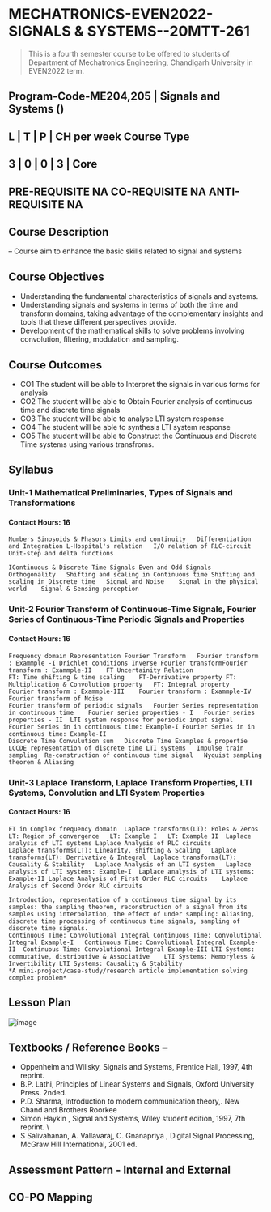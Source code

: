# MECHATRONICS-EVEN2022-SIGNALS & SYSTEMS--20MTT-261

> This is a fourth semester course to be offered to students of Department of Mechatronics Engineering, Chandigarh University in EVEN2022 term.

Program-Code-ME204,205 | Signals and Systems ()
------------------------------------
L	| T |	P |	CH per week	Course Type
------------------------------------
3 | 0 |	0 |	3 |	Core
--------------------------------------------
PRE-REQUISITE	NA
CO-REQUISITE	NA
ANTI-REQUISITE	NA
------------------------------------------

## Course Description 
– Course aim to enhance the basic skills related to signal and systems

## Course Objectives 
- Understanding the fundamental characteristics of signals and systems.  
- Understanding signals and systems in terms of both the time and transform domains, taking advantage of the complementary insights and tools that these different perspectives provide.
- Development of the mathematical skills to solve problems involving convolution, filtering, modulation and sampling.

## Course Outcomes

- CO1	The student will be able to Interpret the signals in various forms for analysis
- CO2	The student will be able to Obtain Fourier analysis of continuous time and discrete time signals
- CO3	The student will be able to analyse LTI system response
- CO4	The student will be able to synthesis LTI system response
- CO5	The student will be able to Construct the Continuous and Discrete Time systems using various transfroms.

## Syllabus

### Unit-1	Mathematical Preliminaries, Types of Signals and Transformations
	
#### Contact Hours: 16
	Numbers	Sinosoids & Phasors	Limits and continuity	Differentiation and Integration	L-Hospital's relation	I/O relation of RLC-circuit	Unit-step and delta functions

	IContinuous & Discrete Time Signals	Even and Odd Signals	Orthogonality	Shifting and scaling in Continuous time	Shifting and scaling in Discrete time	Signal and Noise	Signal in the physical world	Signal & Sensing perception

### Unit-2	Fourier Transform of Continuous-Time Signals, Fourier Series of Continuous-Time Periodic Signals and Properties

#### Contact Hours: 16
	Frequency domain Representation	Fourier Transform	Fourier transform : Exammple -I	Drichlet conditions	Inverse Fourier transformFourier transform : Exammple-II	FT Uncertainity Relation
	FT: Time shifting & time scaling	FT-Derrivative property	FT: Multiplication & Convolution property	FT: Integral property	Fourier transform : Exammple-III	Fourier transform : Exammple-IV	Fourier transform of Noise
	Fourier transform of periodic signals	Fourier Series representation in continuous time	Fourier series properties - I	Fourier series properties - II	LTI system response for periodic input signal	Fourier Series in in continuous time: Example-I	Fourier Series in in continuous time: Example-II
	Discrete Time Convulution sum	Discrete Time Examples & propertie	LCCDE representation of discrete time LTI systems	Impulse train sampling	Re-construction of continuous time signal	Nyquist sampling theorem & Aliasing
	
### Unit-3	Laplace Transform, Laplace Transform Properties, LTI Systems, Convolution and LTI System Properties
	
#### Contact Hours: 16
	FT in Complex frequency domain	Laplace transforms(LT): Poles & Zeros	LT: Region of convergence	LT: Example I	LT: Example II	Laplace analysis of LTI systems	Laplace Analysis of RLC circuits
	Laplace transforms(LT): Linearity, shifting & Scaling	Laplace transforms(LT): Derrivative & Integral	Laplace transforms(LT): Causality & Stability	Laplace Analysis of an LTI system 	Laplace analysis of LTI systems: Example-I	Laplace analysis of LTI systems: Example-II	Laplace Analysis of First Order RLC circuits	Laplace Analysis of Second Order RLC circuits

	Introduction, representation of a continuous time signal by its samples: the sampling theorem, reconstruction of a signal from its samples using interpolation, the effect of under sampling: Aliasing, discrete time processing of continuous time signals, sampling of discrete time signals.
	Continuous Time: Convolutional Integral	Continuous Time: Convolutional Integral Example-I	Continuous Time: Convolutional Integral Example-II	Continuous Time: Convolutional Integral Example-III	LTI Systems: commutative, distributive & Associative	LTI Systems: Memoryless & Invertibility	LTI Systems: Causality & Stability
	*A mini-project/case-study/research article implementation solving complex problem*



## Lesson Plan

![image](https://user-images.githubusercontent.com/61932746/148655901-365d1e3f-faa5-40f2-bc98-5597b709ece5.png)


## Textbooks / Reference Books – 

- Oppenheim and Willsky, Signals and Systems, Prentice Hall, 1997, 4th reprint.
- B.P. Lathi, Principles of Linear Systems and Signals, Oxford University Press. 2nded.
- P.D. Sharma, Introduction to modern communication theory,. New Chand and Brothers Roorkee
- Simon Haykin , Signal and Systems, Wiley student edition, 1997, 7th reprint. \
- S Salivahanan, A. Vallavaraj, C. Gnanapriya , Digital Signal Processing, McGraw Hill International, 2001 ed.

## Assessment Pattern - Internal and External


## CO-PO Mapping

